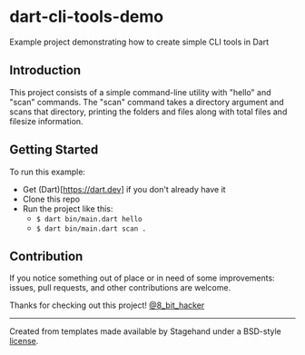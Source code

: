 # dart-cli-tools-demo
Example project demonstrating how to create simple CLI tools in Dart

## Introduction
This project consists of a simple command-line utility with "hello" and "scan" commands. The "scan" command takes a directory argument and scans that directory, printing the folders and files along with total files and filesize information.

## Getting Started
To run this example:
* Get (Dart)[https://dart.dev] if you don't already have it
* Clone this repo
* Run the project like this:
	* `$ dart bin/main.dart hello`
	* `$ dart bin/main.dart scan .`

## Contribution
If you notice something out of place or in need of some improvements: issues, pull requests, and other contributions are welcome.

Thanks for checking out this project!
[@8_bit_hacker](https://twitter.com/8_bit_hacker)

___
Created from templates made available by Stagehand under a BSD-style
[license](https://github.com/dart-lang/stagehand/blob/master/LICENSE).
